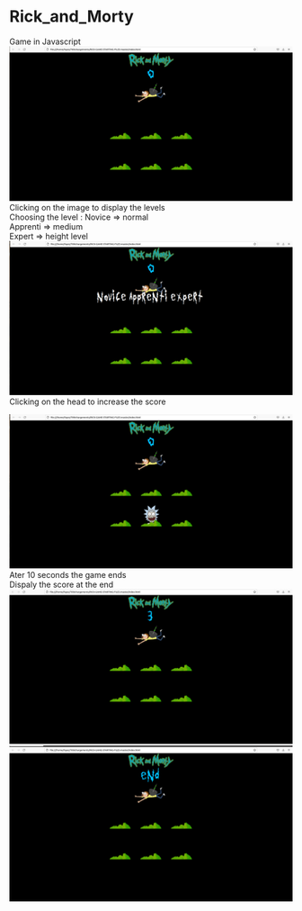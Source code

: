 # Rick_and_Morty
Game in Javascript<br />
![](Images/start.png) <br />
Clicking on the image to display the levels <br />
Choosing the level : Novice => normal <br />
                     Apprenti => medium <br />
                     Expert => height level <br />
![](Images/Niveau.png) <br />
Clicking on the head to increase the score <br />

![](Images/game.png) <br />
Ater 10 seconds the game ends <br />
Dispaly the score at the end<br />
![](Images/score.png)
![](Images/end.png)

